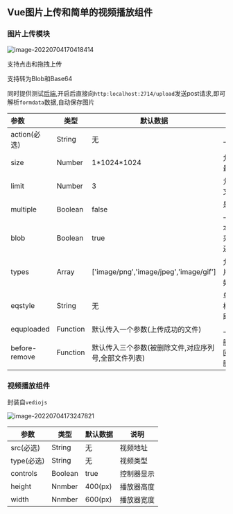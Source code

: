 ## Vue图片上传和简单的视频播放组件
### 图片上传模块

![image-20220704170418414](https://pic-1300230199.cos.ap-guangzhou.myqcloud.com/NewPic/image-20220704170418414.png)

支持点击和拖拽上传

支持转为Blob和Base64

同时提供测试[后端](https://github.com/eq1024/vue-com-node),开启后直接向`http:localhost:2714/upload`发送post请求,即可解析`formdata`数据,自动保存图片

| 参数          | 类型     | 默认数据                                             | 说明                               |
| :------------ | -------- | ---------------------------------------------------- | ---------------------------------- |
| action(必选)  | String   | 无                                                   | 上传地址                           |
| size          | Number   | 1\*1024\*1024                                        | 允许上传文件最大值                 |
| limit         | Number   | 3                                                    | 允许上传最大文件数                 |
| multiple      | Boolean  | false                                                | 是否允许多选上传                   |
| blob          | Boolean  | true                                                 | 本地显示时是采用内存blob还是base64 |
| types         | Array    | ['image/png','image/jpeg','image/gif']               | 允许上传的图片类型,如:image/png    |
| eqstyle       | String   | 无                                                   | 单个图片盒子样式,使用css即可       |
| equploaded    | Function | 默认传入一个参数(上传成功的文件)                     | 上传完成触发                       |
| before-remove | Function | 默认传入三个参数(被删除文件,对应序列号,全部文件列表) | 删除前执行,返回false则停止删除     |

### 视频播放组件

封装自`vediojs`

![image-20220704173247821](https://pic-1300230199.cos.ap-guangzhou.myqcloud.com/NewPic/image-20220704173247821.png)

| 参数       | 类型    | 默认数据 | 说明       |
| ---------- | ------- | -------- | ---------- |
| src(必选)  | String  | 无       | 视频地址   |
| type(必选) | String  | 无       | 视频类型   |
| controls   | Boolean | true     | 控制器显示 |
| height     | Nnmber  | 400(px)  | 播放器高度 |
| width      | Nnmber  | 600(px)  | 播放器宽度 |





​      
